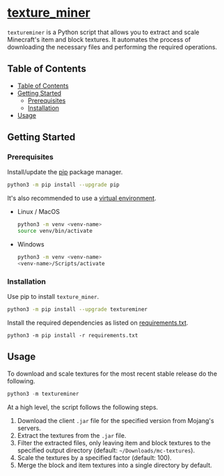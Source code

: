 # [texture_miner](https://4mbl.link/gh/texture-miner)

`textureminer` is a Python script that allows you to extract and scale Minecraft's item and block textures. It automates the process of downloading the necessary files and performing the required operations.

## Table of Contents

* [Table of Contents](#table-of-contents)
* [Getting Started](#getting-started)
  * [Prerequisites](#prerequisites)
  * [Installation](#installation)
* [Usage](#usage)


## Getting Started


### Prerequisites
Install/update the [pip](https://pip.pypa.io/en/stable/) package manager.
  ```sh
  python3 -m pip install --upgrade pip
  ```
It's also recommended to use a [virtual environment](https://docs.python.org/3/library/venv.html).
  * Linux / MacOS
    ```bash
    python3 -m venv <venv-name>
    source venv/bin/activate
    ```
  * Windows
    ```bash
    python3 -m venv <venv-name>
    <venv-name>/Scripts/activate
    ```


### Installation

Use pip to install `texture_miner`.

```sh
python3 -m pip install --upgrade textureminer
```

Install the required dependencies as listed on [requirements.txt](./requirements.txt).

```shell
python3 -m pip install -r requirements.txt
```

## Usage

To download and scale textures for the most recent stable release do the following.

```python
python3 -m textureminer
```


At a high level, the script follows the following steps.
1. Download the client `.jar` file for the specified version from Mojang's servers.
2. Extract the textures from the `.jar` file.
3. Filter the extracted files, only leaving item and block textures to the specified output directory (default: `~/Downloads/mc-textures`).
4. Scale the textures by a specified factor (default: 100).
5. Merge the block and item textures into a single directory by default.